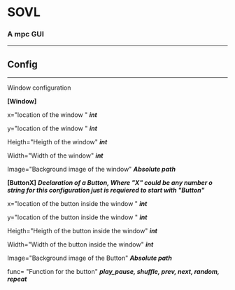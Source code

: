 # SOVL

### A mpc GUI
---
## Config
---
Window configuration

**[Window]**

x="location of the window "	***int***

y="location of the window "	***int***

Heigth="Heigth of the window"	***int***

Width="Width of the window"	***int***

Image="Background image of the window"     ***Absolute path***

**[ButtonX]** ***Declaration of a Button, Where "X" could be any number o string for this configuration just is requiered to start with "Button"***

x="location of the button inside the window "	***int***

y="location of the button inside the  window "	***int***

Heigth="Heigth of the button inside the  window"	***int***

Width="Width of the button inside the  window"	***int***

Image="Background image of the Button"     ***Absolute path***

func= "Function for the button"  ***play_pause, shuffle, prev, next, random, repeat***

